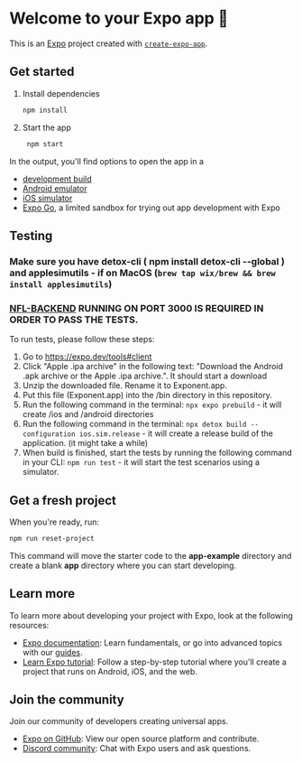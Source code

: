 # Welcome to your Expo app 👋

This is an [Expo](https://expo.dev) project created with [`create-expo-app`](https://www.npmjs.com/package/create-expo-app).

## Get started

1. Install dependencies

   ```bash
   npm install
   ```

2. Start the app

   ```bash
    npm start
   ```

In the output, you'll find options to open the app in a

- [development build](https://docs.expo.dev/develop/development-builds/introduction/)
- [Android emulator](https://docs.expo.dev/workflow/android-studio-emulator/)
- [iOS simulator](https://docs.expo.dev/workflow/ios-simulator/)
- [Expo Go](https://expo.dev/go), a limited sandbox for trying out app development with Expo

## Testing
### Make sure you have detox-cli ( npm install detox-cli --global ) and applesimutils - if on MacOS (`brew tap wix/brew && brew install applesimutils`)
### [NFL-BACKEND](https://github.com/RobertMrowiec/nfl-backend) RUNNING ON PORT 3000 IS REQUIRED IN ORDER TO PASS THE TESTS.
To run tests, please follow these steps:
   1. Go to https://expo.dev/tools#client
   2. Click "Apple .ipa archive" in the following text: "Download the Android .apk archive or the Apple .ipa archive.". It should start a download
   3. Unzip the downloaded file. Rename it to Exponent.app.
   4. Put this file (Exponent.app) into the /bin directory in this repository.
   5. Run the following command in the terminal: `npx expo prebuild` - it will create /ios and /android directories
   6. Run the following command in the terminal: `npx detox build --configuration ios.sim.release` - it will create a release build of the application. (it might take a while)
   7. When build is finished, start the tests by running the following command in your CLI: `npm run test` - it will start the test scenarios using a simulator. 

## Get a fresh project

When you're ready, run:

```bash
npm run reset-project
```

This command will move the starter code to the **app-example** directory and create a blank **app** directory where you can start developing.

## Learn more

To learn more about developing your project with Expo, look at the following resources:

- [Expo documentation](https://docs.expo.dev/): Learn fundamentals, or go into advanced topics with our [guides](https://docs.expo.dev/guides).
- [Learn Expo tutorial](https://docs.expo.dev/tutorial/introduction/): Follow a step-by-step tutorial where you'll create a project that runs on Android, iOS, and the web.

## Join the community

Join our community of developers creating universal apps.

- [Expo on GitHub](https://github.com/expo/expo): View our open source platform and contribute.
- [Discord community](https://chat.expo.dev): Chat with Expo users and ask questions.
